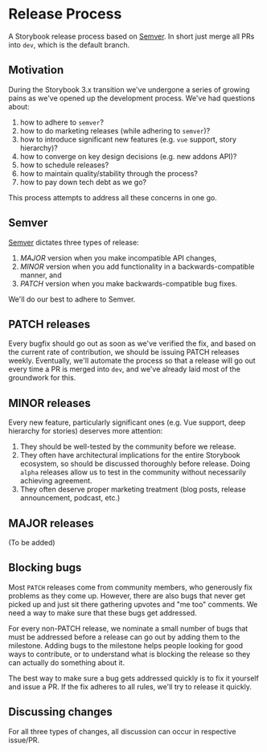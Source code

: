 # Release Process

A Storybook release process based on [Semver](http://semver.org/). In short just merge all PRs into `dev`, which is the default branch.

## Motivation

During the Storybook 3.x transition we've undergone a series of growing pains as we've opened up the development process. We've had questions about:

1. how to adhere to `semver`?
2. how to do marketing releases (while adhering to `semver`)?
3. how to introduce significant new features (e.g. `vue` support, story hierarchy)?
4. how to converge on key design decisions (e.g. new addons API)?
5. how to schedule releases?
6. how to maintain quality/stability through the process?
7. how to pay down tech debt as we go?

This process attempts to address all these concerns in one go.

## Semver

[Semver](http://semver.org/) dictates three types of release:

1. *MAJOR* version when you make incompatible API changes,
2. *MINOR* version when you add functionality in a backwards-compatible manner, and
3. *PATCH* version when you make backwards-compatible bug fixes.

We'll do our best to adhere to Semver.

## PATCH releases

Every bugfix should go out as soon as we've verified the fix, and based on the
current rate of contribution, we should be issuing PATCH releases weekly.
Eventually, we'll automate the process so that a release will go out every time a PR is
merged into `dev`, and we've already laid most of the groundwork for this.

## MINOR releases

Every new feature, particularly significant ones (e.g. Vue support, deep
hierarchy for stories) deserves more attention:

1. They should be well-tested by the community before we release.
2. They often have architectural implications for the entire Storybook ecosystem, so should be discussed thoroughly before release. Doing `alpha` releases allow us to test in the community without necessarily achieving agreement.
3. They often deserve proper marketing treatment (blog posts, release announcement, podcast, etc.)

## MAJOR releases

(To be added)

## Blocking bugs

Most `PATCH` releases come from community members, who generously fix problems as
they come up. However, there are also bugs that never get picked up and just sit
there gathering upvotes and "me too" comments. We need a way to make sure that
these bugs get addressed.

For every non-PATCH release, we nominate a small number of bugs that must be addressed before a release can go out by adding them to the milestone.
Adding bugs to the milestone helps people looking for good ways to contribute, or to understand what is blocking the release so they can actually do something
about it.

The best way to make sure a bug gets addressed quickly is to fix it yourself and issue a PR. If the fix adheres to all rules, we'll try to release it quickly.
## Discussing changes
For all three types of changes, all discussion can occur in respective issue/PR.